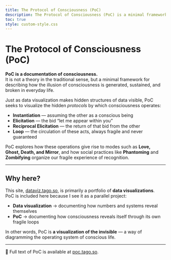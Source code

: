 ```yaml
---
title: The Protocol of Consciousness (PoC)
description: The Protocol of Consciousness (PoC) is a minimal framework for documenting how consciousness emerges, loops, and breaks. Placed here as part of my data visualization portfolio, it works as a visualization of the invisible.
toc: true
style: custom-style.css
---
```


# The Protocol of Consciousness (PoC)

**PoC is a documentation of consciousness.**  
It is not a theory in the traditional sense, but a minimal framework for describing how the illusion of consciousness is generated, sustained, and broken in everyday life.

Just as data visualization makes hidden structures of data visible, PoC seeks to visualize the hidden _protocols_ by which consciousness operates:

- **Instantiation** — assuming the other as a conscious being
- **Elicitation** — the bid “let me appear within you”
- **Reciprocal Elicitation** — the return of that bid from the other
- **Loop** — the circulation of these acts, always fragile and never guaranteed

PoC explores how these operations give rise to modes such as **Love, Ghost, Death, and Mirror**, and how social practices like **Phantoming** and **Zombifying** organize our fragile experience of recognition.

---

## Why here?

This site, [dataviz.tago.so](https://dataviz.tago.so/), is primarily a portfolio of **data visualizations**.  
PoC is included here because I see it as a parallel project:

- **Data visualization** → documenting how numbers and systems reveal themselves
- **PoC** → documenting how consciousness reveals itself through its own fragile loops

In other words, PoC is **a visualization of the invisible** — a way of diagramming the operating system of conscious life.

---

📖 Full text of PoC is available at [poc.tago.so](https://poc.tago.so/).
